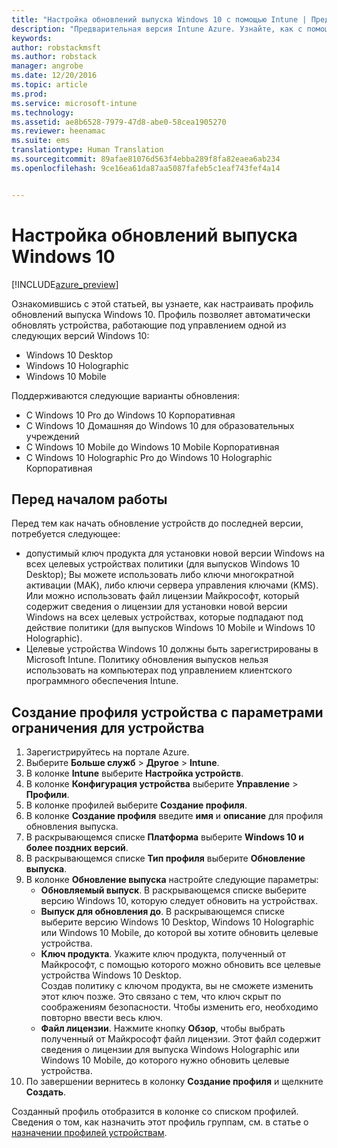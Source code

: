 ```yaml
---
title: "Настройка обновлений выпуска Windows 10 с помощью Intune | Предварительная версия Intune Azure | Документация Майкрософт"
description: "Предварительная версия Intune Azure. Узнайте, как с помощью Intune обновлять управляемые устройства Windows 10."
keywords: 
author: robstackmsft
ms.author: robstack
manager: angrobe
ms.date: 12/20/2016
ms.topic: article
ms.prod: 
ms.service: microsoft-intune
ms.technology: 
ms.assetid: ae8b6528-7979-47d8-abe0-58cea1905270
ms.reviewer: heenamac
ms.suite: ems
translationtype: Human Translation
ms.sourcegitcommit: 89afae81076d563f4ebba289f8fa82eaea6ab234
ms.openlocfilehash: 9ce16ea61da87aa5087fafeb5c1eaf743fef4a14


---
```


# <a name="how-to-configure-windows-10-edition-upgrades"></a>Настройка обновлений выпуска Windows 10 

[!INCLUDE[azure_preview](../includes/azure_preview.md)]

Ознакомившись с этой статьей, вы узнаете, как настраивать профиль обновлений выпуска Windows 10. Профиль позволяет автоматически обновлять устройства, работающие под управлением одной из следующих версий Windows 10:

- Windows 10 Desktop
- Windows 10 Holographic
- Windows 10 Mobile

Поддерживаются следующие варианты обновления:

- С Windows 10 Pro до Windows 10 Корпоративная
- С Windows 10 Домашняя до Windows 10 для образовательных учреждений
- С Windows 10 Mobile до Windows 10 Mobile Корпоративная
- С Windows 10 Holographic Pro до Windows 10 Holographic Корпоративная

## <a name="before-you-start"></a>Перед началом работы
Перед тем как начать обновление устройств до последней версии, потребуется следующее:

- допустимый ключ продукта для установки новой версии Windows на всех целевых устройствах политики (для выпусков Windows 10 Desktop); Вы можете использовать либо ключи многократной активации (MAK), либо ключи сервера управления ключами (KMS). Или можно использовать файл лицензии Майкрософт, который содержит сведения о лицензии для установки новой версии Windows на всех целевых устройствах, которые подпадают под действие политики (для выпусков Windows 10 Mobile и Windows 10 Holographic).
- Целевые устройства Windows 10 должны быть зарегистрированы в Microsoft Intune. Политику обновления выпусков нельзя использовать на компьютерах под управлением клиентского программного обеспечения Intune.

## <a name="create-a-device-profile-containing-device-restriction-settings"></a>Создание профиля устройства с параметрами ограничения для устройства

1. Зарегистрируйтесь на портале Azure.
2. Выберите **Больше служб** > **Другое** > **Intune**.
3. В колонке **Intune** выберите **Настройка устройств**.
2. В колонке **Конфигурация устройства** выберите **Управление** > **Профили**.
3. В колонке профилей выберите **Создание профиля**.
4. В колонке **Создание профиля** введите **имя** и **описание** для профиля обновления выпуска.
5. В раскрывающемся списке **Платформа** выберите **Windows 10 и более поздних версий**.
6. В раскрывающемся списке **Тип профиля** выберите **Обновление выпуска**.
7. В колонке **Обновление выпуска** настройте следующие параметры:
    - **Обновляемый выпуск**. В раскрывающемся списке выберите версию Windows 10, которую следует обновить на устройствах.
    - **Выпуск для обновления до**. В раскрывающемся списке выберите версию Windows 10 Desktop, Windows 10 Holographic или Windows 10 Mobile, до которой вы хотите обновить целевые устройства.
    - **Ключ продукта**. Укажите ключ продукта, полученный от Майкрософт, с помощью которого можно обновить все целевые устройства Windows 10 Desktop.<br>Создав политику с ключом продукта, вы не сможете изменить этот ключ позже. Это связано с тем, что ключ скрыт по соображениям безопасности. Чтобы изменить его, необходимо повторно ввести весь ключ.
    - **Файл лицензии**. Нажмите кнопку **Обзор**, чтобы выбрать полученный от Майкрософт файл лицензии. Этот файл содержит сведения о лицензии для выпуска Windows Holographic или Windows 10 Mobile, до которого нужно обновить целевые устройства.
8. По завершении вернитесь в колонку **Создание профиля** и щелкните **Создать**.

Созданный профиль отобразится в колонке со списком профилей.
Сведения о том, как назначить этот профиль группам, см. в статье о [назначении профилей устройствам](how-to-assign-device-profiles.md).




<!--HONumber=Feb17_HO1-->


